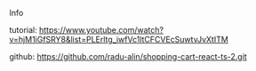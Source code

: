 Info

tutorial: https://www.youtube.com/watch?v=hjM1iGfSRY8&list=PLErltg_iwfVc1ltCFCVEcSuwtvJvXtITM

github: https://github.com/radu-alin/shopping-cart-react-ts-2.git